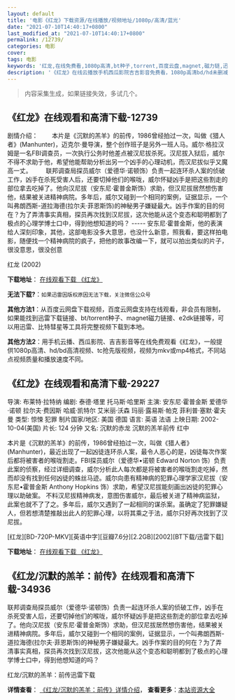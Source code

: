 ```yaml
---
layout: default
title: '电影《红龙》下载资源/在线播放/视频地址/1080p/高清/蓝光'
date: "2021-07-10T14:40:17+0800"
last_modified_at: "2021-07-10T14:40:17+0800"
permalink: /12739/
categories: 电影
cover:
tags: 电影
keywords: '红龙,在线免费看,1080p高清,bt种子,torrent,百度云盘,magnet,磁力链,迅雷下载资源'
description: '《红龙》在线云播放手机西瓜影院吉吉影音免费看，1080p高清bd/hd未删减完整版和tc抢先枪版，mkv/mp4格式，附带bt/torrent种子、magnet/磁力链、百度云盘、网盘资源迅雷下载链接'
---
```


>内容采集生成，如果链接失效，多试几个。


## 《红龙》在线观看和高清下载-12739

剧情介绍： 　　本片是《沉默的羔羊》的前传，1986曾经拍过一次，叫做《猎人者》(Manhunter)，迈克尔·曼导演，整个创作班子是另外一班人马。威尔·格拉汉姆是一名FBI调查员，一次执行公务时他差点被汉尼拔杀死。汉尼拔入狱后，威尔不得不求助于他，希望他能帮助分析出另一个凶手的心理动机，而汉尼拔似乎又魔高一丈。 　　联邦调查局探员威尔（爱德华·诺顿饰）负责一起连环杀人案的侦破工作，凶手在杀死受害人后，还要切掉他们的喉咙，威尔怀疑凶手是把这些割走的部位拿去吃掉了。他向汉尼拔（安东尼·霍普金斯饰）求助，但汉尼拔居然想伤害他，结果被关进精神病院。多年后，威尔又碰到一个相同的案例，证据显示，一个叫弗朗西斯-道拉海德(拉尔夫·菲恩斯饰)的神秘男子嫌疑最大。凶手作案的目的何在？为了弄清事实真相，探员再次找到汉尼拔，这次他能从这个变态和聪明都到了极点的心理学博士口中，得到他想知道的吗？ ----- 安东尼·霍普金斯，他的表演给人深刻印象，其他，这部电影没多大意思，也没什么新意，照我看，要这样拍电影，随便找一个精神病院的疯子，把他的故事改编一下，就可以拍出类似的片子，很没意思，很没创意


红龙 (2002)

**下载地址**： [在线观看下载 《红龙》](https://www.btbtdy.me/btdy/dy6583.html) 


**无法下载?**：`如果迅雷因版权原因无法下载，关注微信公众号 `

**其他方法1**：从百度云网盘下载视频，百度云网盘支持在线观看，非会员有限制，如果能找到迅雷下载链接、bt/torrent种子、magnet磁力链接、e2dk链接等，可以用迅雷、比特彗星等工具将完整视频下载到本地。

**其他方法2**：用手机云播、西瓜影院、吉吉影音等在线免费观看《红龙》，一般提供1080p高清、hd/bd高清视频、tc抢先版视频，视频为mkv或mp4格式，不同站点视频质量和播放速度不同。


## 《红龙》在线观看和高清下载-29227

导演: 布莱特·拉特纳 编剧: 泰德·塔里 托马斯·哈里斯 主演: 安东尼·霍普金斯 爱德华·诺顿 拉尔夫·费因斯 哈威·凯特尔 艾米丽·沃森 玛丽·露易斯·帕克 菲利普·塞默·霍夫曼 类型: 惊悚 犯罪 制片国家/地区: 美国 德国 语言: 英语 法语 上映日期: 2002-10-04(美国) 片长: 124 分钟 又名: 沉默的赤龙 沉默的羔羊前传 红中

本片是《沉默的羔羊》的前传，1986曾经拍过一次，叫做《猎人者》(Manhunter)，最近出现了一起凶徒连环杀人案，最令人恶心的是，凶徒每次作案后都将被害者的喉咙割走。FBI探员威尔（爱德华•诺顿 Edward Norton 饰）负责此案的侦察，经过详细调查，威尔分析此人每次都是将被害者的喉咙割走吃掉，然而却没有找到任何凶徒的蛛丝马迹。威尔向患有精神病的犯罪心理学家汉尼拔（安东尼•霍普金斯 Anthony Hopkins 饰）求助，希望汉尼拔能刻画出凶徒的犯罪心理以助破案。 不料汉尼拔精神病发，意图伤害威尔，最后被关进了精神病监狱，此案也就不了了之。多年后，威尔又遇到了一起相同的谋杀案。虽确定了犯罪嫌疑人，但若想清楚推敲出此人的犯罪心理，以将其乘之于法，威尔只好再次找到了汉尼拔。


[红龙][BD-720P-MKV][英语中字][豆瓣7.6分][2.2GB][2002][BT下载/迅雷下载]

**下载地址**： [在线观看下载 《红龙》](https://www.btdx8.com/torrent/red_dragon_2002.html) 


## 《红龙/沉默的羔羊：前传》在线观看和高清下载-34936

联邦调查局探员威尔（爱德华·诺顿饰）负责一起连环杀人案的侦破工作，凶手在杀死受害人后，还要切掉他们的喉咙，威尔怀疑凶手是把这些割走的部位拿去吃掉了。他向汉尼拔（安东尼·霍普金斯饰）求助，但汉尼拔居然想伤害他，结果被关进精神病院。多年后，威尔又碰到一个相同的案例，证据显示，一个叫弗朗西斯-道拉海德(拉尔夫&middot;菲恩斯饰)的神秘男子嫌疑最大。凶手作案的目的何在？为了弄清事实真相，探员再次找到汉尼拔，这次他能从这个变态和聪明都到了极点的心理学博士口中，得到他想知道的吗？<!---剧情end--->


红龙/沉默的羔羊：前传迅雷下载

**详情查看**： [《红龙/沉默的羔羊：前传》详情介绍](/movie/34936/)， **查看更多**：[本站资源大全](/movie/t/all/)

